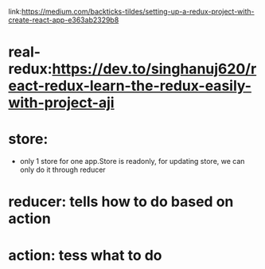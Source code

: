 link:https://medium.com/backticks-tildes/setting-up-a-redux-project-with-create-react-app-e363ab2329b8

# real-redux:https://dev.to/singhanuj620/react-redux-learn-the-redux-easily-with-project-aji

# store:

- only 1 store for one app.Store is readonly, for updating store, we can only do it through reducer

# reducer: tells how to do based on action

# action: tess what to do
